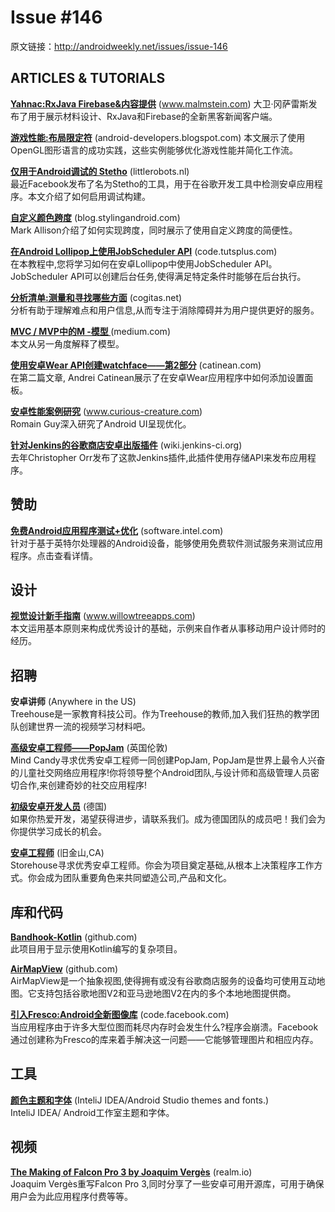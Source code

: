 # Issue #146

>
原文链接：<http://androidweekly.net/issues/issue-146>

## ARTICLES & TUTORIALS

**[Yahnac:RxJava Firebase&内容提供](http://www.malmstein.com/blog/2015/03/28/introducing-yahnac-where-rxjava-meets-content-providers/)** (www.malmstein.com) 
大卫·冈萨雷斯发布了用于展示材料设计、RxJava和Firebase的全新黑客新闻客户端。

**[游戏性能:布局限定符](http://android-developers.blogspot.com/2015/03/today-we-want-to-share-some-best.html)** (android-developers.blogspot.com) 
本文展示了使用OpenGL图形语言的成功实践，这些实例能够优化游戏性能并简化工作流。

**[仅用于Android调试的 Stetho](http://littlerobots.nl/blog/stetho-for-android-debug-builds-only/)** (littlerobots.nl)   
最近Facebook发布了名为Stetho的工具，用于在谷歌开发工具中检测安卓应用程序。本文介绍了如何启用调试构建。

**[自定义颜色跨度](https://blog.stylingandroid.com/custom-colour-spans/)** (blog.stylingandroid.com)   
Mark Allison介绍了如何实现跨度，同时展示了使用自定义跨度的简便性。
  
**[在Android Lollipop上使用JobScheduler API](http://code.tutsplus.com/tutorials/using-the-jobscheduler-api-on-android-lollipop--cms-23562)** (code.tutsplus.com)   
在本教程中,您将学习如何在安卓Lollipop中使用JobScheduler API。JobScheduler API可以创建后台任务,使得满足特定条件时能够在后台执行。

**[分析清单:测量和寻找哪些方面](http://cogitas.net/blog/2015/03/27/the-analytics-checklist-what-to-measure-and-look-for/)** (cogitas.net)   
分析有助于理解难点和用户信息,从而专注于消除障碍并为用户提供更好的服务。
 
**[MVC / MVP中的M -模型 ](https://medium.com/@artem_zin/m-model-from-mvc-mvp-in-android-flow-and-mortar-bd1e50c45395)** (medium.com)   
本文从另一角度解释了模型。
 
**[使用安卓Wear API创建watchface——第2部分](http://catinean.com/2015/03/28/creating-a-watch-face-with-android-wear-api-part-2/)** (catinean.com)   
在第二篇文章, Andrei Catinean展示了在安卓Wear应用程序中如何添加设置面板。
 
**[安卓性能案例研究](http://www.curious-creature.com/2015/03/25/android-performance-case-study-follow-up/)** (www.curious-creature.com)   
Romain Guy深入研究了Android UI呈现优化。
 
**[针对Jenkins的谷歌商店安卓出版插件](https://wiki.jenkins-ci.org/display/JENKINS/Google+Play+Android+Publisher+Plugin)** (wiki.jenkins-ci.org)   
去年Christopher Orr发布了这款Jenkins插件,此插件使用存储API来发布应用程序。


## 赞助

**[免费Android应用程序测试+优化](hhttps://software.intel.com/en-us/android/app-testing?utm_source=Android+Weekly&utm_medium=Banner+Ad&utm_campaign=Android+ASMO+Q2-15+Android+Weekly&utm_content=General+Developers+sponsored+post)** (software.intel.com)    
针对于基于英特尔处理器的Android设备，能够使用免费软件测试服务来测试应用程序。点击查看详情。

## 设计

**[视觉设计新手指南](http://www.willowtreeapps.com/blog/a-beginners-guide-to-great-visual-design-of-mobile-apps/)** (www.willowtreeapps.com)   
本文运用基本原则来构成优秀设计的基础，示例来自作者从事移动用户设计师时的经历。
  

## 招聘

**安卓讲师** (Anywhere in the US)   
Treehouse是一家教育科技公司。作为Treehouse的教师,加入我们狂热的教学团队创建世界一流的视频学习材料吧。

**[高级安卓工程师——PopJam](http://mindcandy.com/careers/open-roles?nl=1&jvi=obFI0fwi,Job&jvs=Android_Weekly)** (英国伦敦)       
Mind Candy寻求优秀安卓工程师一同创建PopJam, PopJam是世界上最令人兴奋的儿童社交网络应用程序!你将领导整个Android团队,与设计师和高级管理人员密切合作,来创建奇妙的社交应用程序!

**[初级安卓开发人员](http://www.appcom-interactive.de/karriere/)** (德国)       
如果你热爱开发，渴望获得进步，请联系我们。成为德国团队的成员吧！我们会为你提供学习成长的机会。

**[安卓工程师](https://www.storehouse.co/jobs/android-developer)** (旧金山,CA)       
Storehouse寻求优秀安卓工程师。你会为项目奠定基础,从根本上决策程序工作方式。你会成为团队重要角色来共同塑造公司,产品和文化。

## 库和代码

**[Bandhook-Kotlin](https://github.com/antoniolg/Bandhook-Kotlin)** (github.com)       
此项目用于显示使用Kotlin编写的复杂项目。

**[AirMapView](https://github.com/airbnb/AirMapView)** (github.com)       
AirMapView是一个抽象视图,使得拥有或没有谷歌商店服务的设备均可使用互动地图。它支持包括谷歌地图V2和亚马逊地图V2在内的多个本地地图提供商。

**[引入Fresco:Android全新图像库](https://code.facebook.com/posts/366199913563917/introducing-fresco-a-new-image-library-for-android/)** (code.facebook.com)       
当应用程序由于许多大型位图而耗尽内存时会发生什么?程序会崩溃。Facebook通过创建称为Fresco的库来着手解决这一问题——它能够管理图片和相应内存。

## 工具 

**[颜色主题和字体](http://www.ideacolorthemes.org/home/)** (InteliJ IDEA/Android Studio themes and fonts.)    
InteliJ IDEA/ Android工作室主题和字体。

## 视频 

**[The Making of Falcon Pro 3 by Joaquim Vergès](http://realm.io/news/joaquim-verges-making-falcon-pro-3/)** (realm.io)    
Joaquim Vergès重写Falcon Pro 3,同时分享了一些安卓可用开源库，可用于确保用户会为此应用程序付费等等。